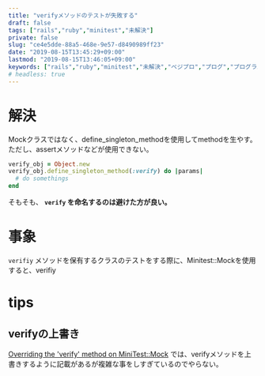 ```yaml
---
title: "verifyメソッドのテストが失敗する"
draft: false
tags: ["rails","ruby","minitest","未解決"]
private: false
slug: "ce4e5dde-88a5-468e-9e57-d8490989ff23"
date: "2019-08-15T13:45:29+09:00"
lastmod: "2019-08-15T13:46:05+09:00"
keywords: ["rails","ruby","minitest","未解決","ベジプロ","プログ","プログラム"]
# headless: true
---
```


# 解決
Mockクラスではなく、define_singleton_methodを使用してmethodを生やす。
ただし、assertメソッドなどが使用できない。
```rb
verify_obj = Object.new
verify_obj.define_singleton_method(:verify) do |params|
  # do somethings
end
```
そもそも、 **`verify` を命名するのは避けた方が良い。**

# 事象
`verifiy` メソッドを保有するクラスのテストをする際に、Minitest::Mockを使用すると、verifiy

# tips
## verifyの上書き
[Overriding the 'verify' method on MiniTest::Mock](https://owoga.com/overriding-the-verify-method-on-minitest-mock/)
では、verifyメソッドを上書きするように記載があるが複雑な事をしすぎているのでやらない。
